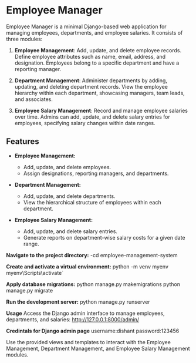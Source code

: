 # Employee Manager

Employee Manager is a minimal Django-based web application for managing employees, departments, and employee salaries. It consists of three modules:

1. **Employee Management**: Add, update, and delete employee records. Define employee attributes such as name, email, address, and designation. Employees belong to a specific department and have a reporting manager.

2. **Department Management**: Administer departments by adding, updating, and deleting department records. View the employee hierarchy within each department, showcasing managers, team leads, and associates.

3. **Employee Salary Management**: Record and manage employee salaries over time. Admins can add, update, and delete salary entries for employees, specifying salary changes within date ranges.

## Features

- **Employee Management:**
  - Add, update, and delete employees.
  - Assign designations, reporting managers, and departments.

- **Department Management:**
  - Add, update, and delete departments.
  - View the hierarchical structure of employees within each department.

- **Employee Salary Management:**
  - Add, update, and delete salary entries.
  - Generate reports on department-wise salary costs for a given date range.

**Navigate to the project directory:**
-cd employee-management-system

**Create and activate a virtual environment:**
python -m venv myenv
myenv\Scripts\activate`

**Apply database migrations:**
python manage.py makemigrations
python manage.py migrate

**Run the development server:**
 python manage.py runserver

**Usage**
Access the Django admin interface to manage employees, departments, and salaries:
http://127.0.0.1:8000/admin/

**Credintals for Django admin page**
 username:dishant
 password:123456

Use the provided views and templates to interact with the Employee Management, Department Management, and Employee Salary Management modules.

